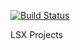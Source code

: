 [![Build Status](https://travis-ci.org/lightspeeddevelopment/lsx-projects.svg?branch=master)](https://travis-ci.org/lightspeeddevelopment/lsx-projects)

LSX Projects
